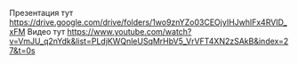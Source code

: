 Презентация тут
https://drive.google.com/drive/folders/1wo9znYZo03CEOjyIHJwhlFx4RVID_xFM
Видео тут
https://www.youtube.com/watch?v=VmJU_q2nYdk&list=PLdjKWQnleUSqMrHbV5_VrVFT4XN2zSAkB&index=27&t=0s
